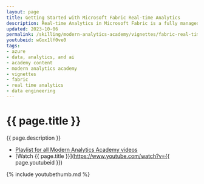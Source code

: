 ```yaml
---
layout: page
title: Getting Started with Microsoft Fabric Real-time Analytics
description: Real-time Analytics in Microsoft Fabric is a fully managed analytics platform optimized for streaming and time-series data. In this video, Cameron walks though getting started with setting up an environment, generating and ingesting test data, and visualize the data using KQL in Power BI. This is based off an upcoming What-the-Hack scenario -- we'll provide a link here once published.
updated: 2023-10-06
permalink: /skilling/modern-analytics-academy/vignettes/fabric-real-time
youtubeid: wGox1lf0ve0
tags: 
- azure
- data, analytics, and ai
- academy content
- modern analytics academy
- vignettes
- fabric
- real time analytics
- data engineering
---
```


# {{ page.title }}

{{ page.description }}

* [Playlist for all Modern Analytics Academy videos](https://www.youtube.com/playlist?list=PL8_VXqhvJI9DtxeuFmmQ0V6Z_zL0MXnnI)
* [Watch {{ page.title }}](https://www.youtube.com/watch?v={{ page.youtubeid }})

{% include youtubethumb.md %}

